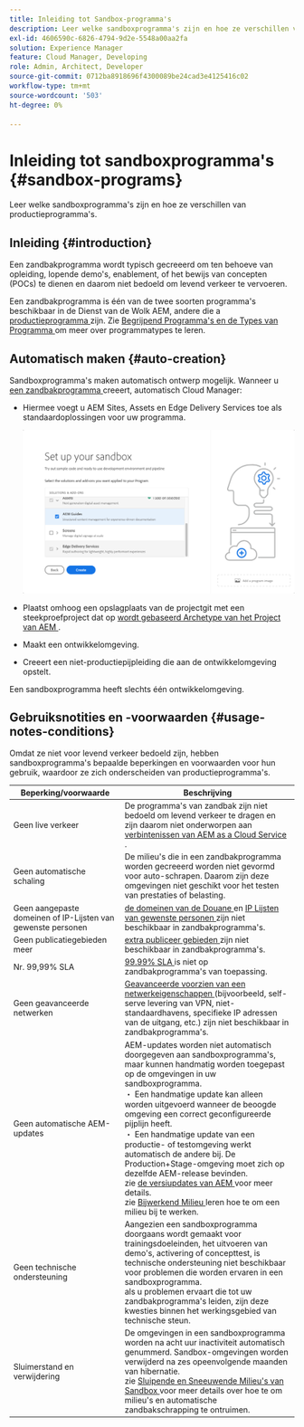 ```yaml
---
title: Inleiding tot Sandbox-programma's
description: Leer welke sandboxprogramma's zijn en hoe ze verschillen van productieprogramma's.
exl-id: 4606590c-6826-4794-9d2e-5548a00aa2fa
solution: Experience Manager
feature: Cloud Manager, Developing
role: Admin, Architect, Developer
source-git-commit: 0712ba8918696f4300089be24cad3e4125416c02
workflow-type: tm+mt
source-wordcount: '503'
ht-degree: 0%

---
```



# Inleiding tot sandboxprogramma&#39;s {#sandbox-programs}

Leer welke sandboxprogramma&#39;s zijn en hoe ze verschillen van productieprogramma&#39;s.

## Inleiding {#introduction}

Een zandbakprogramma wordt typisch gecreeerd om ten behoeve van opleiding, lopende demo&#39;s, enablement, of het bewijs van concepten (POCs) te dienen en daarom niet bedoeld om levend verkeer te vervoeren.

Een zandbakprogramma is één van de twee soorten programma&#39;s beschikbaar in de Dienst van de Wolk AEM, andere die a [ productieprogramma ](introduction-production-programs.md) zijn. Zie [ Begrijpend Programma&#39;s en de Types van Programma ](/help/implementing/cloud-manager/getting-access-to-aem-in-cloud/program-types.md) om meer over programmatypes te leren.

## Automatisch maken {#auto-creation}

Sandboxprogramma&#39;s maken automatisch ontwerp mogelijk. Wanneer u [ een zandbakprogramma ](/help/implementing/cloud-manager/getting-access-to-aem-in-cloud/creating-sandbox-programs.md) creeert, automatisch Cloud Manager:

* Hiermee voegt u AEM Sites, Assets en Edge Delivery Services toe als standaardoplossingen voor uw programma.

  ![ Uitgezochte oplossingen en toe:voegen-ons voor een zandbak ](assets/sandbox-solutions-add-ons.png)

* Plaatst omhoog een opslagplaats van de projectgit met een steekproefproject dat op [ wordt gebaseerd Archetype van het Project van AEM ](https://experienceleague.adobe.com/nl/docs/experience-manager-core-components/using/developing/archetype/overview).
* Maakt een ontwikkelomgeving.
* Creeert een niet-productiepijpleiding die aan de ontwikkelomgeving opstelt.

Een sandboxprogramma heeft slechts één ontwikkelomgeving.

## Gebruiksnotities en -voorwaarden {#usage-notes-conditions}

Omdat ze niet voor levend verkeer bedoeld zijn, hebben sandboxprogramma&#39;s bepaalde beperkingen en voorwaarden voor hun gebruik, waardoor ze zich onderscheiden van productieprogramma&#39;s.

| Beperking/voorwaarde | Beschrijving |
| --- | --- |
| Geen live verkeer | De programma&#39;s van zandbak zijn niet bedoeld om levend verkeer te dragen en zijn daarom niet onderworpen aan [ verbintenissen van AEM as a Cloud Service ](https://www.adobe.com/legal/service-commitments.html). |
| Geen automatische schaling | De milieu&#39;s die in een zandbakprogramma worden gecreeerd worden niet gevormd voor auto-schrapen. Daarom zijn deze omgevingen niet geschikt voor het testen van prestaties of belasting. |
| Geen aangepaste domeinen of IP-Lijsten van gewenste personen | [ de domeinen van de Douane ](/help/implementing/cloud-manager/custom-domain-names/introduction.md) en [ IP Lijsten van gewenste personen ](/help/implementing/cloud-manager/ip-allow-lists/introduction.md) zijn niet beschikbaar in zandbakprogramma&#39;s. |
| Geen publicatiegebieden meer | [ extra publiceer gebieden ](/help/operations/additional-publish-regions.md) zijn niet beschikbaar in zandbakprogramma&#39;s. |
| Nr. 99,99% SLA | [ 99.99% SLA ](/help/implementing/cloud-manager/getting-access-to-aem-in-cloud/creating-production-programs.md#sla) is niet op zandbakprogramma&#39;s van toepassing. |
| Geen geavanceerde netwerken | [ Geavanceerde voorzien van een netwerkeigenschappen ](/help/security/configuring-advanced-networking.md) (bijvoorbeeld, self-serve levering van VPN, niet-standaardhavens, specifieke IP adressen van de uitgang, etc.) zijn niet beschikbaar in zandbakprogramma&#39;s. |
| Geen automatische AEM-updates | AEM-updates worden niet automatisch doorgegeven aan sandboxprogramma&#39;s, maar kunnen handmatig worden toegepast op de omgevingen in uw sandboxprogramma.<br>・ Een handmatige update kan alleen worden uitgevoerd wanneer de beoogde omgeving een correct geconfigureerde pijplijn heeft.<br>・ Een handmatige update van een productie- of testomgeving werkt automatisch de andere bij. De Production+Stage-omgeving moet zich op dezelfde AEM-release bevinden.<br> zie [ de versiupdates van AEM ](/help/implementing/deploying/aem-version-updates.md) voor meer details.<br> zie [ Bijwerkend Milieu ](/help/implementing/cloud-manager/manage-environments.md#updating-dev-environment) leren hoe te om een milieu bij te werken. |
| Geen technische ondersteuning | Aangezien een sandboxprogramma doorgaans wordt gemaakt voor trainingsdoeleinden, het uitvoeren van demo&#39;s, activering of concepttest, is technische ondersteuning niet beschikbaar voor problemen die worden ervaren in een sandboxprogramma.<br> als u problemen ervaart die tot uw zandbakprogramma&#39;s leiden, zijn deze kwesties binnen het werkingsgebied van technische steun. |
| Sluimerstand en verwijdering | De omgevingen in een sandboxprogramma worden na acht uur inactiviteit automatisch genummerd. Sandbox-omgevingen worden verwijderd na zes opeenvolgende maanden van hibernatie.<br> zie [ Sluipende en Sneeuwende Milieu&#39;s van Sandbox ](/help/implementing/cloud-manager/getting-access-to-aem-in-cloud/hibernating-environments.md) voor meer details over hoe te om milieu&#39;s en automatische zandbakschrapping te ontruimen. |
